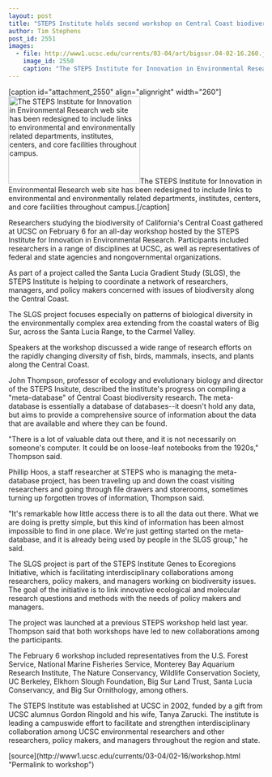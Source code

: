 ```yaml
---
layout: post
title: "STEPS Institute holds second workshop on Central Coast biodiversity"
author: Tim Stephens
post_id: 2551
images:
  - file: http://www1.ucsc.edu/currents/03-04/art/bigsur.04-02-16.260.jpg
    image_id: 2550
    caption: "The STEPS Institute for Innovation in Environmental Research web site has been redesigned to include links to environmental and environmentally related departments, institutes, centers, and core facilities throughout campus."
---
```


[caption id="attachment_2550" align="alignright" width="260"]<a href="http://localhost/mysite/wp-content/uploads/2004/02/bigsur.04-02-16.260.jpg"><img class="size-full wp-image-2550" src="http://localhost/mysite/wp-content/uploads/2004/02/bigsur.04-02-16.260.jpg" alt="The STEPS Institute for Innovation in Environmental Research web site has been redesigned to include links to environmental and environmentally related departments, institutes, centers, and core facilities throughout campus." width="260" height="173" /></a>The STEPS Institute for Innovation in Environmental Research web site has been redesigned to include links to environmental and environmentally related departments, institutes, centers, and core facilities throughout campus.[/caption]
<p>
  Researchers studying the biodiversity of California's Central Coast gathered at UCSC on February 6 for an all-day workshop hosted by the STEPS Institute for Innovation in Environmental Research. Participants included researchers in a range of disciplines at UCSC, as well as representatives of federal and state agencies and nongovernmental organizations.<br>
</p>
<p>
  As part of a project called the Santa Lucia Gradient Study (SLGS), the STEPS Institute is helping to coordinate a network of researchers, managers, and policy makers concerned with issues of biodiversity along the Central Coast.
</p>
<p>
  The SLGS project focuses especially on patterns of biological diversity in the environmentally complex area extending from the coastal waters of Big Sur, across the Santa Lucia Range, to the Carmel Valley.<br>
</p>
<p>
  Speakers at the workshop discussed a wide range of research efforts on the rapidly changing diversity of fish, birds, mammals, insects, and plants along the Central Coast.<br>
</p>
<p>
  John Thompson, professor of ecology and evolutionary biology and director of the STEPS Insitute, described the institute's progress on compiling a "meta-database" of Central Coast biodiversity research. The meta-database is essentially a database of databases--it doesn't hold any data, but aims to provide a comprehensive source of information about the data that are available and where they can be found.<br>
</p>
<p>
  "There is a lot of valuable data out there, and it is not necessarily on someone's computer. It could be on loose-leaf notebooks from the 1920s," Thompson said.<br>
</p>
<p>
  Phillip Hoos, a staff researcher at STEPS who is managing the meta-database project, has been traveling up and down the coast visiting researchers and going through file drawers and storerooms, sometimes turning up forgotten troves of information, Thompson said.<br>
</p>
<p>
  "It's remarkable how little access there is to all the data out there. What we are doing is pretty simple, but this kind of information has been almost impossible to find in one place. We're just getting started on the meta-database, and it is already being used by people in the SLGS group," he said.<br>
</p>
<p>
  The SLGS project is part of the STEPS Institute Genes to Ecoregions Initiative, which is facilitating interdisciplinary collaborations among researchers, policy makers, and managers working on biodiversity issues. The goal of the initiative is to link innovative ecological and molecular research questions and methods with the needs of policy makers and managers.<br>
</p>
<p>
  The project was launched at a previous STEPS workshop held last year. Thompson said that both workshops have led to new collaborations among the participants.<br>
</p>
<p>
  The February 6 workshop included representatives from the U.S. Forest Service, National Marine Fisheries Service, Monterey Bay Aquarium Research Institute, The Nature Conservancy, Wildlife Conservation Society, UC Berkeley, Elkhorn Slough Foundation, Big Sur Land Trust, Santa Lucia Conservancy, and Big Sur Ornithology, among others.<br>
</p>
<p>
  The STEPS Institute was established at UCSC in 2002, funded by a gift from UCSC alumnus Gordon Ringold and his wife, Tanya Zarucki. The institute is leading a campuswide effort to facilitate and strengthen interdisciplinary collaboration among UCSC environmental researchers and other researchers, policy makers, and managers throughout the region and state.<br>
</p>
[source](http://www1.ucsc.edu/currents/03-04/02-16/workshop.html "Permalink to workshop")
